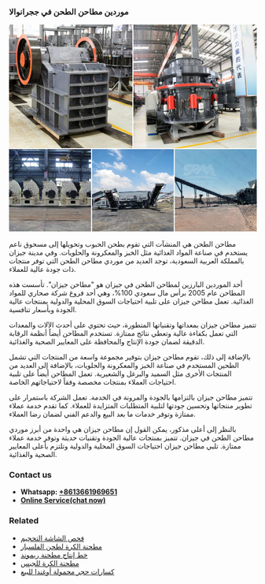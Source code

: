 <h3>موردين مطاحن الطحن في ججرانوالا</h3><img src='1701854381.jpg' alt=''><p>مطاحن الطحن هي المنشآت التي تقوم بطحن الحبوب وتحويلها إلى مسحوق ناعم يستخدم في صناعة المواد الغذائية مثل الخبز والمعكرونة والحلويات. وفي مدينة جيزان بالمملكة العربية السعودية، توجد العديد من موردي مطاحن الطحن التي توفر منتجات ذات جودة عالية للعملاء.</p><p>أحد الموردين البارزين لمطاحن الطحن في جيزان هو "مطاحن جيزان". تأسست هذه المطاحن عام 2005 برأس مال سعودي 100%، وهي أحد فروع شركة صحاري للمواد الغذائية. تعمل مطاحن جيزان على تلبية احتياجات السوق المحلية والدولية بمنتجات عالية الجودة وبأسعار تنافسية.</p><p>تتميز مطاحن جيزان بمعداتها وتقنياتها المتطورة، حيث تحتوي على أحدث الآلات والمعدات التي تعمل بكفاءة عالية وتعطي نتائج ممتازة. تستخدم المطاحن أيضاً أنظمة الرقابة الدقيقة لضمان جودة الإنتاج والمحافظة على المعايير الصحية والغذائية.</p><p>بالإضافة إلى ذلك، تقوم مطاحن جيزان بتوفير مجموعة واسعة من المنتجات التي تشمل الطحين المستخدم في صناعة الخبز والمعكرونة والحلويات، بالإضافة إلى العديد من المنتجات الأخرى مثل السميد والبرغل والشعيرية. تعمل المطاحن أيضاً على تلبية احتياجات العملاء بمنتجات مخصصة وفقاً لاحتياجاتهم الخاصة.</p><p>تتميز مطاحن جيزان بالتزامها بالجودة والمرونة في الخدمة. تعمل الشركة باستمرار على تطوير منتجاتها وتحسين جودتها لتلبية المتطلبات المتزايدة للعملاء. كما تقدم خدمة عملاء ممتازة وتوفر خدمات ما بعد البيع والدعم الفني لضمان رضا العملاء.</p><p>بالنظر إلى أعلى مذكور، يمكن القول إن مطاحن جيزان هي واحدة من أبرز موردي مطاحن الطحن في جيزان. تتميز بمنتجات عالية الجودة وتقنيات حديثة وتوفر خدمة عملاء ممتازة. تلبي مطاحن جيزان احتياجات السوق المحلية والدولية وتلتزم بأعلى المعايير الصحية والغذائية.</p><h3>Contact us</h3><ul><li><strong>Whatsapp:&nbsp;<a href="https://wa.me/8613661969651">+8613661969651</a></strong></li><li><a href="https://swt.shibang-china.com/?git&amp;zhl&amp;موردين مطاحن الطحن في ججرانوالا"><strong>Online Service(chat now)</strong></a></li></ul><h3>Related</h3><ul><li><a href='فحص الشاشة التحجيم.md'>فحص الشاشة التحجيم</a></li><li><a href='مطحنة الكرة لطحن الفلسبار.md'>مطحنة الكرة لطحن الفلسبار</a></li><li><a href='خط إنتاج مطحنة ريموند.md'>خط إنتاج مطحنة ريموند</a></li><li><a href='مطحنة الكرة للجبس.md'>مطحنة الكرة للجبس</a></li><li><a href='كسارات حجر محمولة أوغندا للبيع.md'>كسارات حجر محمولة أوغندا للبيع</a></li></ul>